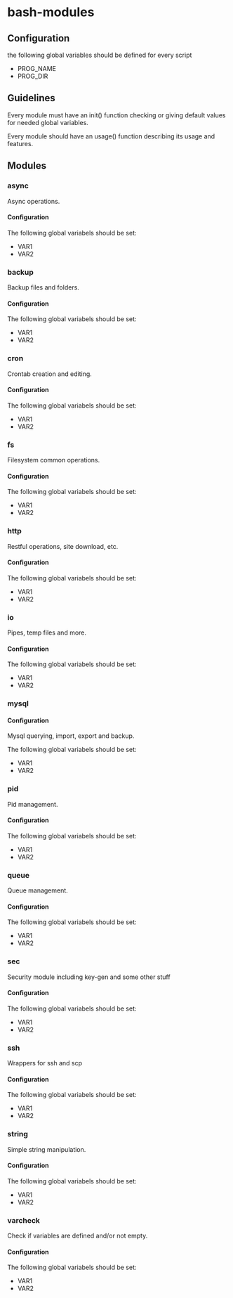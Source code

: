 # bash-modules

## Configuration

the following global variables should be defined for every script

* PROG_NAME
* PROG_DIR

## Guidelines

Every module must have an init() function checking or giving default values for needed global variables.

Every module should have an usage() function describing its usage and features.

## Modules

### async

Async operations.

#### Configuration

The following global variabels should be set:

* VAR1
* VAR2

### backup

Backup files and folders.

#### Configuration

The following global variabels should be set:

* VAR1
* VAR2

### cron

Crontab creation and editing.

#### Configuration

The following global variabels should be set:

* VAR1
* VAR2

### fs

Filesystem common operations.

#### Configuration

The following global variabels should be set:

* VAR1
* VAR2

### http

Restful operations, site download, etc.

#### Configuration

The following global variabels should be set:

* VAR1
* VAR2

### io

Pipes, temp files and more.

#### Configuration

The following global variabels should be set:

* VAR1
* VAR2

### mysql

#### Configuration

Mysql querying, import, export and backup.

The following global variabels should be set:

* VAR1
* VAR2

### pid

Pid management.

#### Configuration

The following global variabels should be set:

* VAR1
* VAR2

### queue

Queue management.

#### Configuration

The following global variabels should be set:

* VAR1
* VAR2

### sec

Security module including key-gen and some other stuff

#### Configuration

The following global variabels should be set:

* VAR1
* VAR2

### ssh

Wrappers for ssh and scp

#### Configuration

The following global variabels should be set:

* VAR1
* VAR2

### string

Simple string manipulation.

#### Configuration

The following global variabels should be set:

* VAR1
* VAR2

### varcheck

Check if variables are defined and/or not empty.

#### Configuration

The following global variabels should be set:

* VAR1
* VAR2
